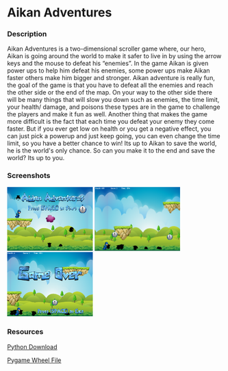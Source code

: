 <h1>Aikan Adventures</h1>

<h3>Description</h3>

<p>Aikan Adventures is a two-dimensional scroller game where, our hero, Aikan is going around the world to make it safer to live in by using the arrow keys and the mouse to defeat his “enemies”.  In the game Aikan is given power ups to help him defeat his enemies, some power ups make Aikan faster others make him bigger and stronger. Aikan adventure is really fun, the goal of the game is that you have to defeat all the enemies and reach the other side or the end of the map. On your way to the other side there will be many things that will slow you down such as enemies, the time limit, your health/ damage, and poisons these types are in the game to challenge the players and make it fun as well. Another thing that makes the game more difficult is the fact that each time you defeat your enemy they come faster. But if you ever get low on health or you get a negative effect, you can just pick a powerup and just keep going, you can even change the time limit, so you have a better chance to win! Its up to Aikan to save the world, he is the world's only chance.  So can you make it to the end and save the world? Its up to you.</p>

<h3>Screenshots</h3>

<img src=https://github.com/hpatel6203/Aikan-Adventures/blob/master/Aikan/start%20up%20pic.png width = "200px" >

<img src=https://github.com/hpatel6203/Aikan-Adventures/blob/master/Aikan/game%20play%20pic.png width = "200px" >

<img src=https://github.com/hpatel6203/Aikan-Adventures/blob/master/Aikan/game%20over%20pic.png width = "200px" >

<h3>Resources</h3>
<a href="https://www.python.org/downloads/"> Python Download</a>

<a href="http://www.lfd.uci.edu/~gohlke/pythonlibs/#pygame"> Pygame Wheel File</a>

